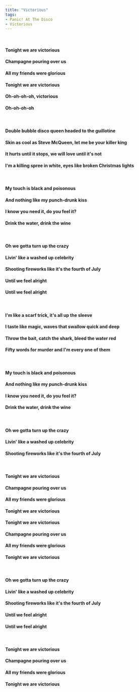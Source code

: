 ```yaml
---
title: "Victorious"
tags:
- Panic! At The Disco
- Victorious
---
```

&nbsp;
#### Tonight we are victorious
#### Champagne pouring over us
#### All my friends were glorious
#### Tonight we are victorious
#### Oh-oh-oh-oh, victorious
#### Oh-oh-oh-oh
&nbsp;
#### Double bubble disco queen headed to the guillotine
#### Skin as cool as Steve McQueen, let me be your killer king
#### It hurts until it stops, we will love until it's not
#### I'm a killing spree in white, eyes like broken Christmas lights
&nbsp;
#### My touch is black and poisonous
#### And nothing like my punch-drunk kiss
#### I know you need it, do you feel it?
#### Drink the water, drink the wine
&nbsp;
#### Oh we gotta turn up the crazy
#### Livin' like a washed up celebrity
#### Shooting fireworks like it's the fourth of July
#### Until we feel alright
#### Until we feel alright
&nbsp;
#### I'm like a scarf trick, it's all up the sleeve
#### I taste like magic, waves that swallow quick and deep
#### Throw the bait, catch the shark, bleed the water red
#### Fifty words for murder and I'm every one of them
&nbsp;
#### My touch is black and poisonous
#### And nothing like my punch-drunk kiss
#### I know you need it, do you feel it?
#### Drink the water, drink the wine
&nbsp;
#### Oh we gotta turn up the crazy
#### Livin' like a washed up celebrity
#### Shooting fireworks like it's the fourth of July
&nbsp;
#### Tonight we are victorious
#### Champagne pouring over us
#### All my friends were glorious
#### Tonight we are victorious
#### Tonight we are victorious
#### Champagne pouring over us
#### All my friends were glorious
#### Tonight we are victorious
&nbsp;
#### Oh we gotta turn up the crazy
#### Livin' like a washed up celebrity
#### Shooting fireworks like it's the fourth of July
#### Until we feel alright
#### Until we feel alright
&nbsp;
#### Tonight we are victorious
#### Champagne pouring over us
#### All my friends were glorious
#### Tonight we are victorious
